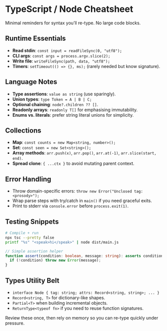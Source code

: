 # TypeScript / Node Cheatsheet
Minimal reminders for syntax you’ll re-type. No large code blocks.

## Runtime Essentials
- **Read stdin**: `const input = readFileSync(0, "utf8");`
- **CLI args**: `const args = process.argv.slice(2);`
- **Write file**: `writeFileSync(path, data, "utf8");`
- **Timers**: `setTimeout(() => {}, ms);` (rarely needed but know signature).

## Language Notes
- **Type assertions**: `value as string` (use sparingly).
- **Union types**: `type Token = A | B | C;`
- **Optional chaining**: `node?.children ?? []`.
- **Readonly arrays**: `readonly T[]` for emphasising immutability.
- **Enums vs. literals**: prefer string literal unions for simplicity.

## Collections
- **Map**: `const counts = new Map<string, number>();`
- **Set**: `const seen = new Set<string>();`
- **Array methods**: `arr.push(x)`, `arr.pop()`, `arr.at(-1)`, `arr.slice(start, end)`.
- **Spread clone**: `{ ...ctx }` to avoid mutating parent context.

## Error Handling
- Throw domain-specific errors: `throw new Error("Unclosed tag: <prosody>");`
- Wrap parse steps with try/catch in `main()` if you need graceful exits.
- Print to stderr via `console.error` before `process.exit(1)`.

## Testing Snippets
```bash
# Compile + run
npx tsc --pretty false
printf "%s" "<speak>hi</speak>" | node dist/main.js
```

```ts
// Simple assertion helper
function assert(condition: boolean, message: string): asserts condition {
  if (!condition) throw new Error(message);
}
```

## Types Utility Belt
- `interface Node { tag: string; attrs: Record<string, string>; ... }`
- `Record<string, T>` for dictionary-like shapes.
- `Partial<T>` when building incremental objects.
- `ReturnType<typeof fn>` if you need to reuse function signatures.

Review these once, then rely on memory so you can re-type quickly under pressure.
